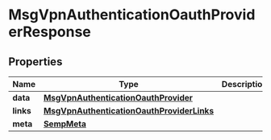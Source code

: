 

# MsgVpnAuthenticationOauthProviderResponse


## Properties

| Name | Type | Description | Notes |
|------------ | ------------- | ------------- | -------------|
|**data** | [**MsgVpnAuthenticationOauthProvider**](MsgVpnAuthenticationOauthProvider.md) |  |  [optional] |
|**links** | [**MsgVpnAuthenticationOauthProviderLinks**](MsgVpnAuthenticationOauthProviderLinks.md) |  |  [optional] |
|**meta** | [**SempMeta**](SempMeta.md) |  |  |



